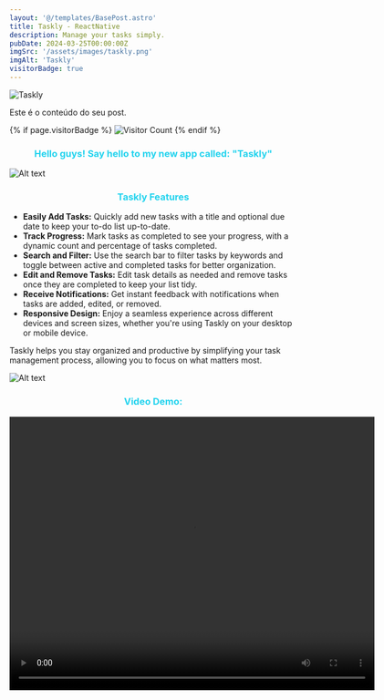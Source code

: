 ```yaml
---
layout: '@/templates/BasePost.astro'
title: Taskly - ReactNative
description: Manage your tasks simply.
pubDate: 2024-03-25T00:00:00Z
imgSrc: '/assets/images/taskly.png'
imgAlt: 'Taskly'
visitorBadge: true
---
```


![Taskly](/assets/images/taskly.png)

Este é o conteúdo do seu post.

{% if page.visitorBadge %}
![Visitor Count](https://visitor-badge.laobi.icu/badge?page_id=davidtrovisco.taskly)
{% endif %}

<h3 style="color: rgb(34, 211, 238); text-align: center;">Hello guys! Say hello to my new app called: "Taskly"</h3>
<img title="a title" alt="Alt text" src="/assets/images/taskly.png">

<body>
    <h3 style="color: rgb(34, 211, 238); text-align: center;">Taskly Features</h3>
    <ul>
        <li><strong>Easily Add Tasks:</strong> Quickly add new tasks with a title and optional due date to keep your to-do list up-to-date.</li>
        <li><strong>Track Progress:</strong> Mark tasks as completed to see your progress, with a dynamic count and percentage of tasks completed.</li>
        <li><strong>Search and Filter:</strong> Use the search bar to filter tasks by keywords and toggle between active and completed tasks for better organization.</li>
        <li><strong>Edit and Remove Tasks:</strong> Edit task details as needed and remove tasks once they are completed to keep your list tidy.</li>
        <li><strong>Receive Notifications:</strong> Get instant feedback with notifications when tasks are added, edited, or removed.</li>
        <li><strong>Responsive Design:</strong> Enjoy a seamless experience across different devices and screen sizes, whether you're using Taskly on your desktop or mobile device.</li>
    </ul>
    <p>Taskly helps you stay organized and productive by simplifying your task management process, allowing you to focus on what matters most.</p>
</body>
<img title="a title" alt="Alt text" src="/assets/images/taskly1.png">
<h3 style="color: rgb(34, 211, 238); text-align: center;">Video Demo:</h3>
<video width="640" height="480" controls>
  <source src="/assets/images/taskly_video.mp4" type="video/mp4">
</video>




